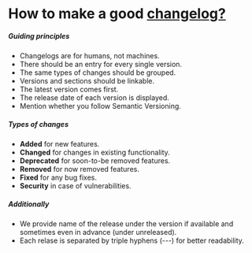 # How to make a good [changelog?](https://keepachangelog.com/en/1.0.0/)

##### Guiding principles
- Changelogs are for humans, not machines.
- There should be an entry for every single version.
- The same types of changes should be grouped.
- Versions and sections should be linkable.
- The latest version comes first.
- The release date of each version is displayed.
- Mention whether you follow Semantic Versioning.

##### Types of changes
- **Added** for new features.
- **Changed** for changes in existing functionality.
- **Deprecated** for soon-to-be removed features.
- **Removed** for now removed features.
- **Fixed** for any bug fixes.
- **Security** in case of vulnerabilities.

##### Additionally
- We provide name of the release under the version if available and sometimes even in advance (under unreleased).
- Each relase is separated by triple hyphens (---) for better readability.